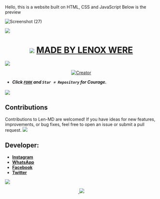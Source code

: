 Hello, this is a website built on HTML, CSS and JavaScript
Below is the preview

![Screenshot (27)](https://github.com/user-attachments/assets/d92d1c2c-d71c-487e-8db2-8b9d75f5f20f)

<a><img src='https://i.imgur.com/LyHic3i.gif'/></a>
<h1 align="center">
<a><img src='https://i.imgur.com/LyHic3i.gif'/></a> 
<u> MADE BY LENOX WERE </u> </h1>
<a><img src='https://i.imgur.com/LyHic3i.gif'/></a>
  
<p align="center">
<a href="#"><img title="Creator" src="https://img.shields.io/badge/Creator-Lenox.Were-red.svg?style=for-the-badge&logo=github"></a>
</p>

   - ***Click [`FORK`](https://github.com/lenodewere/lenox) and `Star ⭐ Repository` for Courage.***

<a><img src='https://i.imgur.com/LyHic3i.gif'/></a>
## Contributions

Contributions to Len-MD are welcomed! If you have ideas for new features, improvements, or bug fixes, feel free to open an issue or submit a pull request.
<a><img src='https://i.imgur.com/LyHic3i.gif'/></a>
## Developer:

- [**Instagram**](https://www.instagram.com/im_lennie)
- [**WhatsApp**](https://wa.me/254715343733)
- [**Facebook**](
https://www.facebook.com/lenode.khns) 
- [**Twitter**](https://x.com/i_am_lennie_) 

<a><img src='https://i.imgur.com/LyHic3i.gif'/></a>
<p align="center">
  <a href="#"><img src="http://readme-typing-svg.herokuapp.com?color=d1fa02&center=true&vCenter=true&multiline=false&lines=THANK+YOU✨!" alt="">
   <a><img src='https://i.imgur.com/LyHic3i.gif'/></a>
</p>
